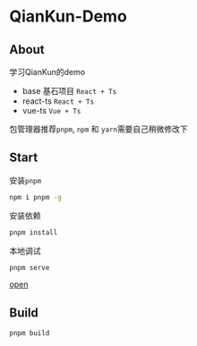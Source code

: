 # QianKun-Demo

## About

学习QianKun的demo

- base 基石项目 `React + Ts`
- react-ts `React + Ts`
- vue-ts `Vue + Ts`

包管理器推荐`pnpm`, `npm` 和 `yarn`需要自己稍微修改下

## Start

安装`pnpm`

```bash
npm i pnpm -g
```

安装依赖

```bash
pnpm install
```

本地调试

```bash
pnpm serve
```

[open](http://localhost:3000/)

## Build

```bash
pnpm build
```
